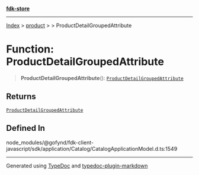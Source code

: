 [**fdk-store**](../../../README.md)
***

[Index](../../../API.md) > [product](../../README.md) > [<internal>](../README.md) > ProductDetailGroupedAttribute

# Function: ProductDetailGroupedAttribute

> **ProductDetailGroupedAttribute**(): [`ProductDetailGroupedAttribute`](../type-aliases/type-alias.ProductDetailGroupedAttribute.md)

## Returns

[`ProductDetailGroupedAttribute`](../type-aliases/type-alias.ProductDetailGroupedAttribute.md)

## Defined In

node\_modules/@gofynd/fdk-client-javascript/sdk/application/Catalog/CatalogApplicationModel.d.ts:1549

***
Generated using [TypeDoc](https://typedoc.org/) and [typedoc-plugin-markdown](https://www.npmjs.com/package/typedoc-plugin-markdown)
